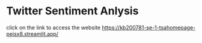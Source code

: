 # Twitter Sentiment Anlysis
click on the link to access the website
https://kb200781-se-1-tsahomepage-pejsx8.streamlit.app/
